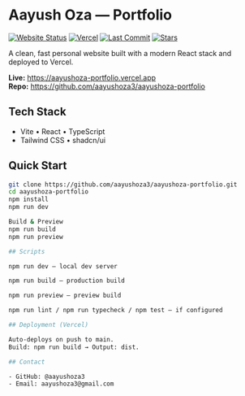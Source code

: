 # Aayush Oza — Portfolio

[![Website Status](https://img.shields.io/website?url=https%3A%2F%2Faayushoza-portfolio.vercel.app)](https://aayushoza-portfolio.vercel.app)
[![Vercel](https://img.shields.io/badge/Vercel-deployed-000?logo=vercel)](https://aayushoza-portfolio.vercel.app)
[![Last Commit](https://img.shields.io/github/last-commit/aayushoza3/aayushoza-portfolio)](https://github.com/aayushoza3/aayushoza-portfolio/commits)
[![Stars](https://img.shields.io/github/stars/aayushoza3/aayushoza-portfolio?style=flat)](https://github.com/aayushoza3/aayushoza-portfolio/stargazers)

A clean, fast personal website built with a modern React stack and deployed to Vercel.

**Live:** https://aayushoza-portfolio.vercel.app  
**Repo:** https://github.com/aayushoza3/aayushoza-portfolio

## Tech Stack
- Vite • React • TypeScript
- Tailwind CSS • shadcn/ui

## Quick Start
```bash
git clone https://github.com/aayushoza3/aayushoza-portfolio.git
cd aayushoza-portfolio
npm install
npm run dev

Build & Preview
npm run build
npm run preview

## Scripts

npm run dev – local dev server

npm run build – production build

npm run preview – preview build

npm run lint / npm run typecheck / npm test – if configured

## Deployment (Vercel)

Auto-deploys on push to main.
Build: npm run build → Output: dist.

## Contact

- GitHub: @aayushoza3
- Email: aayushoza3@gmail.com


